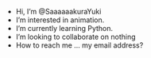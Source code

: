 - Hi, I’m @SaaaaaakuraYuki
- I’m interested in animation.
- I’m currently learning Python.
- I’m looking to collaborate on nothing
- How to reach me ... my email address?

<!---
SaaaaaakuraYuki/SaaaaaakuraYuki is a ✨ special ✨ repository because its `README.md` (this file) appears on your GitHub profile.
You can click the Preview link to take a look at your changes.
--->
